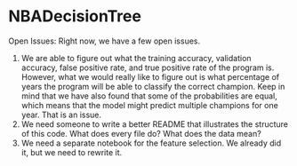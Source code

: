 # NBADecisionTree

Open Issues:
Right now, we have a few open issues.
1. We are able to figure out what the training accuracy, validation accuracy, false positive rate, and true positive rate of the program is. However, what we would really like to figure out is what percentage of years the program will be able to classify the correct champion. Keep in mind that we have also found that some of the probabilities are equal, which means that the model might predict multiple champions for one year. That is an issue.
2. We need someone to write a better README that illustrates the structure of this code. What does every file do? What does the data mean?
3. We need a separate notebook for the feature selection. We already did it, but we need to rewrite it.